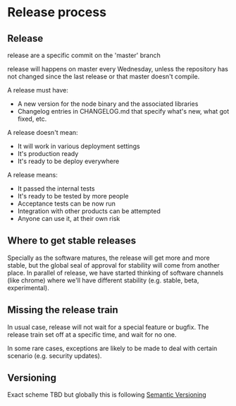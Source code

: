 # Release process

## Release

release are a specific commit on the 'master' branch

release will happens on master every Wednesday, unless the repository
has not changed since the last release or that master doesn't compile.

A release must have:

* A new version for the node binary and the associated libraries
* Changelog entries in CHANGELOG.md that specify what's new, what got fixed, etc.

A release doesn't mean:

* It will work in various deployment settings
* It's production ready
* It's ready to be deploy everywhere

A release means:

* It passed the internal tests
* It's ready to be tested by more people
* Acceptance tests can be now run
* Integration with other products can be attempted
* Anyone can use it, at their own risk

## Where to get stable releases

Specially as the software matures, the release will get more and more stable,
but the global seal of approval for stability will come from another place.
In parallel of release, we have started thinking of software channels (like chrome)
where we'll have different stability (e.g. stable, beta, experimental).

## Missing the release train

In usual case, release will not wait for a special feature or bugfix. The
release train set off at a specific time, and wait for no one.

In some rare cases, exceptions are likely to be made to deal with certain
scenario (e.g. security updates).

## Versioning

Exact scheme TBD but globally this is following [Semantic Versioning](https://semver.org/)
